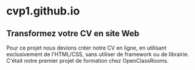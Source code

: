 # cvp1.github.io

## Transformez votre CV en site Web

 Pour ce projet nous devions créer notre CV en ligne, en utilisant exclusivement de l'HTML/CSS, sans utiliser de framework ou de librairie.
C'était notre premier projet de formation chez OpenClassRooms. 
